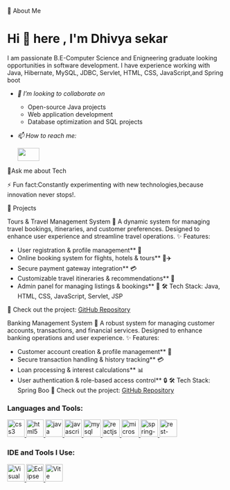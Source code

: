 🚀 About Me
<h1 >Hi 👋 here , I'm Dhivya sekar</h1>
I am passionate B.E-Computer Science and Enigneering graduate looking opportunities in software development. I have experience working with Java, Hibernate, MySQL, JDBC, Servlet, HTML, CSS, JavaScript,and Spring boot

- *👯 I’m looking to collaborate on*
    - Open-source Java projects
    - Web application development
    - Database optimization and SQL projects



-  *📫 How to reach me:*
 
     <a href="https://www.linkedin.com/in/dhivya-sekar-42b27228a/">
     <img src="https://upload.wikimedia.org/wikipedia/commons/c/ca/LinkedIn_logo_initials.png" width="50" height="30">
</a>

💬Ask me about Tech

⚡ Fun fact:Constantly experimenting with new technologies,because innovation never stops!.

📌 Projects

Tours & Travel Management System 🚀
A dynamic system for managing travel bookings, itineraries, and customer preferences. Designed to enhance user experience and streamline travel operations.
✨ Features:
- User registration & profile management** 📝
- Online booking system for flights, hotels & tours** 🏨✈️
- Secure payment gateway integration** 💳
- Customizable travel itineraries & recommendations** 📅
- Admin panel for managing listings & bookings** 🔧
🛠 Tech Stack: Java, HTML, CSS, JavaScript, Servlet, JSP

🚀 Check out the project: [GitHub Repository](https://github.com/Dhivya2151/ToursAndTravelsBooking/tree/master)

Banking Management System 🏦
A robust system for managing customer accounts, transactions, and financial services. Designed to enhance banking operations and user experience.
✨ Features:
- Customer account creation & profile management** 📝
- Secure transaction handling & history tracking** 💳
- Loan processing & interest calculations** 📊
- User authentication & role-based access control** 🔒
🛠 Tech Stack: Spring Boo
🚀 Check out the project: [GitHub Repository](https://github.com/Dhivya2151/BankingApplication)


<h3 align="left">Languages and Tools:</h3>
<p align="left">
  <a href="https://www.w3schools.com/css/" target="_blank" rel="noreferrer">
    <img src="https://img.icons8.com/color/48/css3.png" alt="css3" width="40" height="40"/>
  </a>
  <a href="https://www.w3.org/html/" target="_blank" rel="noreferrer">
    <img src="https://img.icons8.com/color/48/html-5--v1.png" alt="html5" width="40" height="40"/>
  </a>
  <a href="https://www.java.com" target="_blank" rel="noreferrer">
    <img src="https://img.icons8.com/color/48/java-coffee-cup-logo.png" alt="java" width="40" height="40"/>
  </a>
  <a href="https://developer.mozilla.org/en-US/docs/Web/JavaScript" target="_blank" rel="noreferrer">
    <img src="https://img.icons8.com/color/48/javascript--v1.png" alt="javascript" width="40" height="40"/>
  </a>
  
  <a href="https://www.mysql.com/" target="_blank" rel="noreferrer">
    <img src="https://img.icons8.com/color/48/mysql-logo.png" alt="mysql" width="40" height="40"/>
  </a>
<a href="https://reactjs.org/" target="_blank" rel="noreferrer">
  <img src="https://img.icons8.com/color/48/react-native.png" alt="reactjs" width="40" height="40"/>
</a>
<a href="https://microservices.io/" target="_blank" rel="noreferrer">
  <img src="https://img.icons8.com/external-flaticons-lineal-color-flat-icons/64/external-microservices-devops-flaticons-lineal-color-flat-icons.png" alt="microservices" width="40" height="40"/>
</a>
<a href="https://docs.spring.io/spring-security/reference/index.html" target="_blank" rel="noreferrer">
  <img src="https://img.icons8.com/ios-filled/50/lock--v1.png" alt="spring-security" width="40" height="40"/>
</a>
<a href="https://restfulapi.net/" target="_blank" rel="noreferrer">
  <img src="https://img.icons8.com/ios/50/api.png" alt="rest-api" width="40" height="40"/>
</a>
</p>
<h3 align="left">IDE and Tools I Use:</h3>
<p align="left">
  <a href="https://visualstudio.microsoft.com/" target="_blank" rel="noreferrer">
    <img src="https://img.icons8.com/color/48/visual-studio--v2.png" alt="Visual Studio" width="40" height="40"/>
  </a>
  <a href="https://www.eclipse.org/" target="_blank" rel="noreferrer">
  <img src="https://cdn2.iconfinder.com/data/icons/metro-uinvert-dock/128/Eclipse.png" alt="Eclipse" width="40" height="40"/>
</a>


  <a href="https://vitejs.dev/" target="_blank" rel="noreferrer">
  <img src="https://upload.wikimedia.org/wikipedia/commons/f/f1/Vitejs-logo.svg" alt="Vite" width="40" height="40"/>
</a>
</p>
